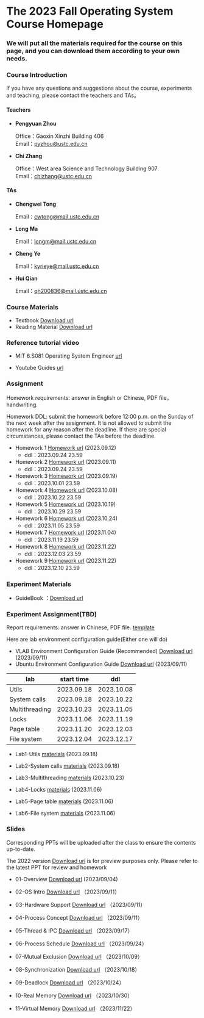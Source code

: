 #      The 2023 Fall Operating System Course Homepage
###    We will put all the materials required for the course on this page, and you can download them according to your own needs.

### Course Introduction

If you have any questions and suggestions about the course, experiments and teaching, please contact the teachers and TAs。

#### Teachers
- **Pengyuan Zhou** 
   
  Office：Gaoxin Xinzhi Building 406  
  Email：pyzhou@ustc.edu.cn

- **Chi Zhang**  
  
  Office：West area Science and Technology Building 907   
  Email：chizhang@ustc.edu.cn

#### TAs
- **Chengwei Tong**  
  
  Email：cwtong@mail.ustc.edu.cn 

- **Long Ma**  
  
  Email：longm@mail.ustc.edu.cn
  
- **Cheng Ye**  
  
  Email：kyrieye@mail.ustc.edu.cn

- **Hui Qian**  
  
  Email：qh200836@mail.ustc.edu.cn



### Course Materials


* Textbook  [Download url](https://rec.ustc.edu.cn/share/23156250-4b28-11ee-8339-d32eb8274c25) 
* Reading Material  [Download url](https://rec.ustc.edu.cn/share/dca93f40-4b28-11ee-830f-a97741ce83d2) 


### Reference tutorial video

- MIT 6.S081 Operating System Engineer [url](https://www.bilibili.com/video/BV1CK411A7zX/?vd_source=35a71823f06e522e331944235dd749f6)

- Youtube Guides [url](https://www.youtube.com/@hhp3)

### Assignment
Homework requirements: answer in English or Chinese, PDF file，handwriting.

Homework DDL: submit the homework before 12:00 p.m. on the Sunday of the next week after the assignment. It is not allowed to submit the homework for any reason after the deadline. If there are special circumstances, please contact the TAs before the deadline.

- Homework 1 [Homework url](https://rec.ustc.edu.cn/share/11e3dc90-515d-11ee-b3b3-c5275b9aeb92) (2023.09.12)
  - ddl：2023.09.24 23.59
- Homework 2 [Homework url](https://rec.ustc.edu.cn/share/34d64a60-5151-11ee-a64c-51fd2f68543e) (2023.09.11)
  - ddl：2023.09.24 23.59
- Homework 3 [Homework url](https://rec.ustc.edu.cn/share/1ea541a0-56e3-11ee-8083-951ee1ef6027) (2023.09.19)
  - ddl：2023.10.01 23.59
- Homework 4 [Homework url](https://rec.ustc.edu.cn/share/f3f769f0-64df-11ee-9e4c-6b357eec43d8) (2023.10.08)
  - ddl：2023.10.22 23.59
- Homework 5 [Homework url](https://rec.ustc.edu.cn/share/c7426220-6e25-11ee-becd-7b15b7c6e851) (2023.10.19)
  - ddl：2023.10.29 23.59
- Homework 6 [Homework url](https://rec.ustc.edu.cn/share/d0b97b10-7236-11ee-866d-83ec6f6a02ec) (2023.10.24)
  - ddl：2023.11.05 23.59
- Homework 7 [Homework url](https://rec.ustc.edu.cn/share/f5deadd0-7ac2-11ee-8231-39b8a8bf9d9a) (2023.11.04)
  - ddl：2023.11.19 23.59
- Homework 8 [Homework url](https://rec.ustc.edu.cn/share/773cb1c0-88ff-11ee-9559-5d68b4911407) (2023.11.22)
  - ddl：2023.12.03 23.59
- Homework 9 [Homework url](https://rec.ustc.edu.cn/share/929cecb0-88ff-11ee-9a91-937067672f84) (2023.11.22)
  - ddl：2023.12.10 23.59

### Experiment Materials
* GuideBook ：[Download url](https://rec.ustc.edu.cn/share/45f38720-4b28-11ee-bc57-458167fe70f2) 



### Experiment Assignment(TBD)

Report requirements: answer in Chinese, PDF file. [template](https://rec.ustc.edu.cn/share/e494f420-5618-11ee-bec8-756d9dbaace5) 

Here are lab environment configuration guide(Either one will do)
- VLAB Environment Configuration Guide (Recommended) [Download url](https://rec.ustc.edu.cn/share/49bbea50-5067-11ee-96fb-7d13902acb1d) (2023/09/11)
- Ubuntu Environment Configuration Guide [Download url](https://rec.ustc.edu.cn/share/e36bf690-5067-11ee-8bfc-bdbcf8d17ac2) (2023/09/11)

| lab            | start time | ddl        |
| -------------- | ---------- | ---------- |
| Utils    | 2023.09.18 | 2023.10.08 |
| System calls    | 2023.09.18 | 2023.10.22 |
| Multithreading    | 2023.10.23 | 2023.11.05 |
| Locks    | 2023.11.06 | 2023.11.19 |
| Page table    | 2023.11.20 | 2023.12.03 |
| File system    | 2023.12.04 | 2023.12.17 |

- Lab1-Utils [materials](https://rec.ustc.edu.cn/share/287ef490-5618-11ee-ac18-952e64a6481e) (2023.09.18)

- Lab2-System calls [materials](https://rec.ustc.edu.cn/share/623ad4d0-5618-11ee-a214-3fb4bd8684eb) (2023.09.18)
  
- Lab3-Multithreading [materials](https://rec.ustc.edu.cn/share/1beac6a0-71a7-11ee-b482-e3978e7d1399) (2023.10.23)
  
- Lab4-Locks [materials](https://rec.ustc.edu.cn/share/9c6effd0-7c9b-11ee-8369-b7ac4637c9ab) (2023.11.06)
  
- Lab5-Page table [materials](https://rec.ustc.edu.cn/share/b23690c0-7c9b-11ee-89dc-178b40c91fab) (2023.11.06)
  
- Lab6-File system [materials](https://rec.ustc.edu.cn/share/c36528e0-7c9b-11ee-be34-837baf888b05) (2023.11.06)



### Slides

Corresponding PPTs will be uploaded after the class to ensure the contents up-to-date.

The 2022 version [Download url](https://rec.ustc.edu.cn/share/26971480-7c99-11ee-bbf9-abe62746b0ba) is for preview purposes only. Please refer to the latest PPT for review and homework
 
- 01-Overview [Download url](https://rec.ustc.edu.cn/share/841569e0-4b28-11ee-ad84-b954ff0de477) (2023/09/04)

- 02-OS Intro [Download url](https://rec.ustc.edu.cn/share/dd57f8c0-50af-11ee-a532-1b2fdaeaf290) （2023/09/11）

- 03-Hardware Support [Download url](https://rec.ustc.edu.cn/share/f637c6f0-50af-11ee-acc2-2f6df62439bf) （2023/09/11）

- 04-Process Concept [Download url](https://rec.ustc.edu.cn/share/74005d60-50b0-11ee-8d89-af03612c4101) （2023/09/11）

- 05-Thread & IPC [Download url](https://rec.ustc.edu.cn/share/b17cd0d0-5567-11ee-af3a-6b9266328fa2) （2023/09/17）

- 06-Process Schedule [Download url](https://rec.ustc.edu.cn/share/fa434a30-5ab9-11ee-9916-b3538fb04005) （2023/09/24）

- 07-Mutual Exclusion [Download url](https://rec.ustc.edu.cn/share/1e836c00-6674-11ee-a52c-772473dfef22) （2023/10/09）

- 08-Synchronization [Download url](https://rec.ustc.edu.cn/share/cf9b3c20-6d73-11ee-9ffe-9b1238a1d5d6) （2023/10/18）

- 09-Deadlock [Download url](https://rec.ustc.edu.cn/share/f6c64e90-7236-11ee-8172-75317dbd6856) （2023/10/24）

- 10-Real Memory [Download url](https://rec.ustc.edu.cn/share/a2a4b920-7713-11ee-89c1-458e046142bc) （2023/10/30）

- 11-Virtual Memory [Download url](https://rec.ustc.edu.cn/share/1581fbc0-88ff-11ee-96c0-b30c051248f6) （2023/11/22）
